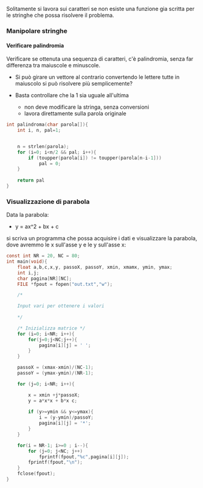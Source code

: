 Solitamente si lavora sui caratteri se non esiste una funzione gia scritta per le stringhe che possa risolvere il problema.


### Manipolare stringhe

#### Verificare palindromia

Verificare se ottenuta una sequenza di caratteri, c'è palindromia, senza far differenza tra maiuscole e minuscole.
- Si può girare un vettore al contrario convertendo le lettere tutte in maiuscolo
si può risolvere più semplicemente?

- Basta controllare che la 1 sia uguale all'ultima
	- non deve modificare la stringa, senza conversioni
	- lavora direttamente sulla parola originale
	

```C
int palindroma(char parola[]){
	int i, n, pal=1;


	n = strlen(parola);
	for (i=0; i<n/2 && pal; i++){
		if (toupper(parola[i]) != toupper(parola[n-i-1]))
			pal = 0;
	}
	
	return pal
}
```


### Visualizzazione di parabola

Data la parabola:
- y = ax^2 + bx + c

si scriva un programma che possa acquisire i dati e visualizzare la parabola, dove avremmo le x sull'asse y e le y sull'asse x:

```C
const int NR = 20, NC = 80;
int main(void){
	float a,b,c,x,y, passoX, passoY, xmin, xmamx, ymin, ymax;
	int i,j;
	char pagina[NR][NC];
	FILE *fpout = fopen("out.txt","w");

	/*

	Input vari per ottenere i valori
	
	*/

	/* Inizializza matrice */
	for (i=0; i<NR; i++){
		for(j=0;j<NC;j++){
			pagina[i][j] = ' ';
		}
	}

	passoX = (xmax-xmin)/(NC-1);
	passoY = (ymax-ymin)/(NR-1);

	for (j=0; i<NR; i++){

		x = xmin +j*passoX;
		y = a*x*x + b*x c;
		 
		if (y>=ymin && y<=ymax){
			i = (y-ymin)/passoY; 
			pagina[i][j] = '*';
		}
	}

	for(i = NR-1; i>=0 ; i--){
		for (j=0; j<NC; j++)
			fprintf(fpout,"%c",pagina[i][j]);
		fprintf(fpout,"\n");
	}
	fclose(fpout);
}
```


